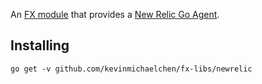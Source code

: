 An [FX module](https://github.com/uber-go/fx) that provides a
[New Relic Go Agent](https://github.com/newrelic/go-agent).

## Installing
```shell
go get -v github.com/kevinmichaelchen/fx-libs/newrelic
```
